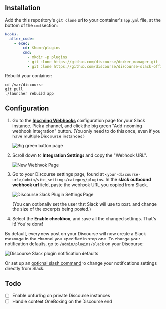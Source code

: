 ## Installation

Add the this repository's `git clone` url to your container's `app.yml` file, at the bottom of the `cmd` section:

```yml
hooks:
  after_code:
    - exec:
        cd: $home/plugins
        cmd:
          - mkdir -p plugins
          - git clone https://github.com/discourse/docker_manager.git
          - git clone https://github.com/discourse/discourse-slack-official.git
```

Rebuild your container:

```
cd /var/discourse
git pull
./launcher rebuild app
```

## Configuration

1. Go to the **[Incoming Webhooks](https://slack.com/apps/new/A0F7XDUAZ-incoming-webhooks)** configuration page for your Slack instance. Pick a channel, and click the big green "Add incoming webhook Integration" button. (You only need to do this once, even if you have multiple Discourse instances.)
 
    ![Big green button page](http://i.imgur.com/HZDncCP.png)

2. Scroll down to **Integration Settings** and copy the "Webhook URL".

    ![New Webhook Page](https://cloud.githubusercontent.com/assets/1386403/16739200/f92dbee8-4766-11e6-9e4a-03289337a91b.png)
    
3. Go to your Discourse settings page, found at `<your-discourse-url>/admin/site_settings/category/plugins`. In the **slack outbound webhook url** field, paste the webhook URL you copied from Slack.

    ![Discourse Slack Plugin Settings Page](http://i.imgur.com/wXwkSFR.png)
    
    (You can optionally set the user that Slack will use to post, and change the size of the excerpts being posted.)

4. Select the **Enable checkbox**, and save all the changed settings. That's it! You're done! 

By default, every new post on your Discourse will now create a Slack message in the channel you specified in step one. To change your notification defaults, go to `/admin/plugins/slack` on your Discourse:

![Discourse Slack plugin notification defaults](http://i.imgur.com/ea8kvbE.png)

Or set up an [optional slash command](./README-SLASHCOMMAND.md) to change your notifications settings directly from Slack.



## Todo
- [ ] Enable unfurling on private Discourse instances
- [ ] Handle content OneBoxing on the Discourse end
